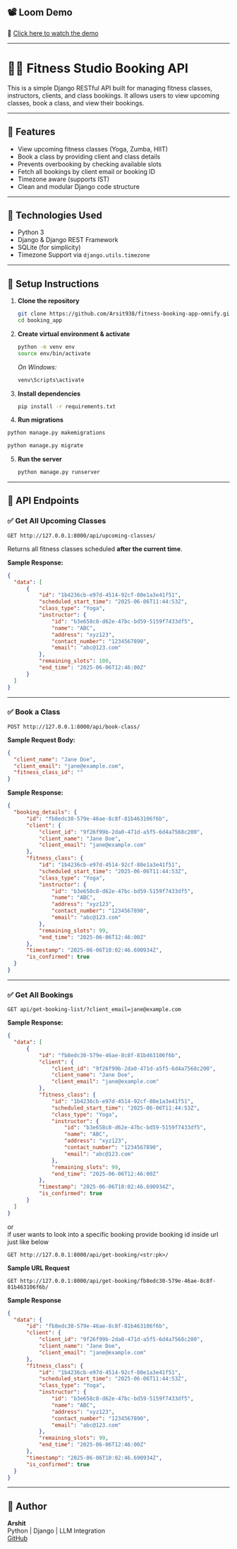 ## 📽️ Loom Demo

🎥 [Click here to watch the demo](https://www.loom.com/share/cd36cc8124ae4627bb2a024c43d22b07?sid=8d20371d-90da-482b-9997-09166fd4fa99)

---

# 🏋️‍♀️ Fitness Studio Booking API

This is a simple Django RESTful API built for managing fitness classes, instructors, clients, and class bookings. It allows users to view upcoming classes, book a class, and view their bookings.

---

## 📌 Features

- View upcoming fitness classes (Yoga, Zumba, HIIT)
- Book a class by providing client and class details
- Prevents overbooking by checking available slots
- Fetch all bookings by client email or booking ID
- Timezone aware (supports IST)
- Clean and modular Django code structure

---

## 🚀 Technologies Used

- Python 3
- Django & Django REST Framework
- SQLite (for simplicity)
- Timezone Support via `django.utils.timezone`

---

## 🔧 Setup Instructions

1. **Clone the repository**
   ```bash
   git clone https://github.com/Arsit938/fitness-booking-app-omnify.git
   cd booking_app
   ```

2. **Create virtual environment & activate**
   ```bash
   python -m venv env
   source env/bin/activate  
   ```
   *On Windows:* 
   ```bash
   venv\Scripts\activate
   ```

3. **Install dependencies**
   ```bash
   pip install -r requirements.txt
   ```

4. **Run migrations**
  ```bash
  python manage.py makemigrations
  ```
   ```bash
   python manage.py migrate
   ``` 

5. **Run the server**
   ```bash
   python manage.py runserver
   ```

---

## 📂 API Endpoints

### ✅ Get All Upcoming Classes
```
GET http://127.0.0.1:8000/api/upcoming-classes/
```
Returns all fitness classes scheduled **after the current time**.

**Sample Response:**
```json
{
  "data": [
      {
          "id": "1b4236cb-e97d-4514-92cf-80e1a3e41f51",
          "scheduled_start_time": "2025-06-06T11:44:53Z",
          "class_type": "Yoga",
          "instructor": {
              "id": "b3e658c8-d62e-47bc-bd59-5159f7433df5",
              "name": "ABC",
              "address": "xyz123",
              "contact_number": "1234567890",
              "email": "abc@123.com"
          },
          "remaining_slots": 100,
          "end_time": "2025-06-06T12:46:00Z"
      }
  ]
}
```

---

### ✅ Book a Class
```
POST http://127.0.0.1:8000/api/book-class/
```

**Sample Request Body:**
```json
{
  "client_name": "Jane Doe",
  "client_email": "jane@example.com",
  "fitness_class_id": ""
}
```

**Sample Response:**
```json
{
  "booking_details": {
      "id": "fb8edc30-579e-46ae-8c8f-81b463106f6b",
      "client": {
          "client_id": "9f26f99b-2da0-471d-a5f5-6d4a7568c200",
          "client_name": "Jane Doe",
          "client_email": "jane@example.com"
      },
      "fitness_class": {
          "id": "1b4236cb-e97d-4514-92cf-80e1a3e41f51",
          "scheduled_start_time": "2025-06-06T11:44:53Z",
          "class_type": "Yoga",
          "instructor": {
              "id": "b3e658c8-d62e-47bc-bd59-5159f7433df5",
              "name": "ABC",
              "address": "xyz123",
              "contact_number": "1234567890",
              "email": "abc@123.com"
          },
          "remaining_slots": 99,
          "end_time": "2025-06-06T12:46:00Z"
      },
      "timestamp": "2025-06-06T10:02:46.690934Z",
      "is_confirmed": true
  }
}
```

---

### ✅ Get All Bookings
```
GET api/get-booking-list/?client_email=jane@example.com
```

**Sample Response:**
```json
{
  "data": [
      {
          "id": "fb8edc30-579e-46ae-8c8f-81b463106f6b",
          "client": {
              "client_id": "9f26f99b-2da0-471d-a5f5-6d4a7568c200",
              "client_name": "Jane Doe",
              "client_email": "jane@example.com"
          },
          "fitness_class": {
              "id": "1b4236cb-e97d-4514-92cf-80e1a3e41f51",
              "scheduled_start_time": "2025-06-06T11:44:53Z",
              "class_type": "Yoga",
              "instructor": {
                  "id": "b3e658c8-d62e-47bc-bd59-5159f7433df5",
                  "name": "ABC",
                  "address": "xyz123",
                  "contact_number": "1234567890",
                  "email": "abc@123.com"
              },
              "remaining_slots": 99,
              "end_time": "2025-06-06T12:46:00Z"
          },
          "timestamp": "2025-06-06T10:02:46.690934Z",
          "is_confirmed": true
      }
  ]
}
```

or  
if user wants to look into a specific booking provide booking id inside url just like below
```
GET http://127.0.0.1:8000/api/get-booking/<str:pk>/
```
**Sample URL Request**
```
GET http://127.0.0.1:8000/api/get-booking/fb8edc30-579e-46ae-8c8f-81b463106f6b/
``` 

**Sample Response**

```json
{
  "data": {
      "id": "fb8edc30-579e-46ae-8c8f-81b463106f6b",
      "client": {
          "client_id": "9f26f99b-2da0-471d-a5f5-6d4a7568c200",
          "client_name": "Jane Doe",
          "client_email": "jane@example.com"
      },
      "fitness_class": {
          "id": "1b4236cb-e97d-4514-92cf-80e1a3e41f51",
          "scheduled_start_time": "2025-06-06T11:44:53Z",
          "class_type": "Yoga",
          "instructor": {
              "id": "b3e658c8-d62e-47bc-bd59-5159f7433df5",
              "name": "ABC",
              "address": "xyz123",
              "contact_number": "1234567890",
              "email": "abc@123.com"
          },
          "remaining_slots": 99,
          "end_time": "2025-06-06T12:46:00Z"
      },
      "timestamp": "2025-06-06T10:02:46.690934Z",
      "is_confirmed": true
  }
}
```

---

## 🙌 Author

**Arshit**  
Python | Django | LLM Integration  
[GitHub](https://github.com/Arshit938)

